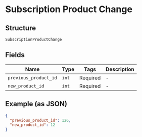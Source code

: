 
# Subscription Product Change

## Structure

`SubscriptionProductChange`

## Fields

| Name | Type | Tags | Description |
|  --- | --- | --- | --- |
| `previous_product_id` | `int` | Required | - |
| `new_product_id` | `int` | Required | - |

## Example (as JSON)

```json
{
  "previous_product_id": 126,
  "new_product_id": 12
}
```

